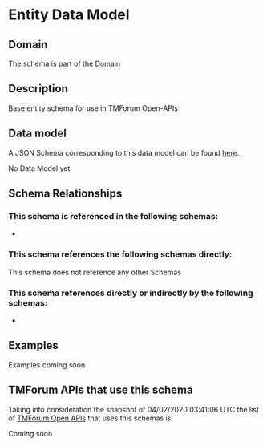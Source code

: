 # Entity Data Model

## Domain

The  schema is part of the  Domain

## Description

Base entity schema for use in TMForum Open-APIs

## Data model

A JSON Schema corresponding to this data model can be found
[here](https://github.com/tmforum-rand/schemas/blob/candidates/Common/Entity.schema.json).

No Data Model yet

## Schema Relationships

### This schema is referenced in the following schemas:

-

### This schema references the following schemas directly:

This schema does not reference any other Schemas

### This schema references directly or indirectly by the following schemas:

-



## Examples

Examples coming soon

## TMForum APIs that use this schema

Taking into consideration the snapshot of 04/02/2020 03:41:06 UTC the list of [TMForum Open APIs](https://www.tmforum.org/open-apis/) that uses this schemas is:

Coming soon